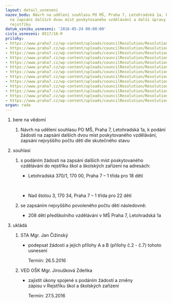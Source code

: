 ```yaml
---
layout: detail_usneseni
nazev_bodu: Návrh na udělení souhlasu PO MŠ, Praha 7, Letohradská 1a, k podání žádosti
  na zapsání dalších dvou míst poskytovaného vzdělávání a další úpravy ve školském
  rejstříku
datum_vzniku_usneseni: '2016-05-24 00:00:00'
cislo_usneseni: 0517/16-R
prilohy:
- https://www.praha7.cz/wp-content/uploads/councilResolution/Resolutions/27736/export/c1_Duvodova_zprava_rejstrik_dalsi_mista_Letohr2letohra~63502.doc
- https://www.praha7.cz/wp-content/uploads/councilResolution/Resolutions/27736/export/c2hlavniformularMV~63501.doc
- https://www.praha7.cz/wp-content/uploads/councilResolution/Resolutions/27736/export/c3AMV~63500.doc
- https://www.praha7.cz/wp-content/uploads/councilResolution/Resolutions/27736/export/c4BMV~63499.doc
- https://www.praha7.cz/wp-content/uploads/councilResolution/Resolutions/27736/export/c5hlavniformularZS~63498.doc
- https://www.praha7.cz/wp-content/uploads/councilResolution/Resolutions/27736/export/c6AZS~63497.doc
- https://www.praha7.cz/wp-content/uploads/councilResolution/Resolutions/27736/export/c7__B__ZS17b~63496.doc
- https://www.praha7.cz/wp-content/uploads/councilResolution/Resolutions/27736/export/c8__dopis_na_MHMP__nove_detaska18~63495.doc
- https://www.praha7.cz/wp-content/uploads/councilResolution/Resolutions/27736/export/c9smlouvaMV~63494.pdf
- https://www.praha7.cz/wp-content/uploads/councilResolution/Resolutions/27736/export/c10smlouvameziMSaZS~63493.doc
- https://www.praha7.cz/wp-content/uploads/councilResolution/Resolutions/27736/export/c11Registr_Podklad_MS_Letohradska~63492.pdf
- https://www.praha7.cz/wp-content/uploads/councilResolution/Resolutions/27736/export/c12Registr_Podklad_MS_Letohradska_LETOHRADEK~63491.pdf
- https://www.praha7.cz/wp-content/uploads/councilResolution/Resolutions/27736/export/export~298655.pdf
organ: rada
---
```

<ol class="urzList_view" id="urzList">
<li class="urzClass1" id=""><span name="1">bere na vědomí</span> 
<ol class="urzOlClass">
<li class="urzClass2" style="TEXT-ALIGN: left" id=""><span><p>Návrh na udělení souhlasu PO MŠ, Praha 7, Letohradská 1a, k podání žádosti na zapsání dalších dvou míst poskytovaného vzdělávání, zapsání nejvyššího počtu dětí dle skutečného stavu</p></span></li></ol></li>
<li class="urzClass1" id=""><span name="26">souhlasí</span> 
<ol id="" class="urzOlClass">
<li class="urzClass2" style="TEXT-ALIGN: left" id=""><span><p>s podáním žádosti na zapsání dalších míst poskytovaného vzdělávání do rejstříku škol a školských zařízení na adresách:</p></span>
<ul class="urzUlClass">
<li class="urzClass3" style="TEXT-ALIGN: left" id=""><span><p>Letohradská 370/1, 170 00, Praha 7 – 1 třída pro 18 dětí</p><p>&nbsp;</p></span></li>
<li class="urzClass3" style="TEXT-ALIGN: left" id=""><span><p>Nad štolou 3, 170 34, Praha 7 – 1 třída pro 22 dětí</p></span></li></ul></li>

<li class="urzClass2" style="TEXT-ALIGN: left" id=""><span><p>se zapsáním nejvyššího povoleného počtu dětí následovně:</p></span>
<ul class="urzUlClass">
<li class="urzClass3" style="TEXT-ALIGN: left" id=""><span><p>208 dětí předškolního vzdělávání v MŠ Praha 7, Letohradská 1a</p></span></li></ul></li></ol></li><li class="urzClass1" id="urzUkoly"><span name="1">ukládá</span><ol class="urzOlClass"><li class="urzClass2"><span><p>STA Mgr. Jan Čižinský</p></span><ul class="urzUlClass"><li class="urzClass3"><span><p>podepsat žádosti a jejich přílohy A a B (přílohy č.2 - č.7) tohoto usnesení</p></span><span class="urzUkolTermin">  Termín:&nbsp;26.5.2016</span></li></ul></li><li class="urzClass2"><span><p>VED OŠK Mgr. Jiroušková Zdeňka</p></span><ul class="urzUlClass"><li class="urzClass3"><span><p>zajistit úkony spojené s podáním žádostí a změny<br>zápisu v Rejstříku škol a školských zařízení</p></span><span class="urzUkolTermin">  Termín:&nbsp;27.5.2016</span></li></ul></li></ol></li>
</ol>